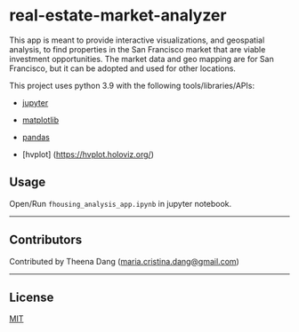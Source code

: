 # real-estate-market-analyzer

This app is meant to provide interactive visualizations, and geospatial analysis, to find properties in the San Francisco market that are viable investment opportunities. The market data and geo mapping are for San Francisco, but it can be adopted and used for other locations.


This project uses python 3.9 with the following tools/libraries/APIs:

* [jupyter](https://jupyter.org/)

* [matplotlib](https://matplotlib.org/)

* [pandas](https://pandas.pydata.org/)

* [hvplot] (https://hvplot.holoviz.org/)


## Usage

Open/Run `fhousing_analysis_app.ipynb` in jupyter notebook.


---

## Contributors

Contributed by Theena Dang (maria.cristina.dang@gmail.com)

---

## License

[MIT](LICENSE)

